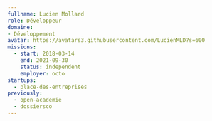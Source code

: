 ```yaml
---
fullname: Lucien Mollard
role: Développeur
domaine:
- Développement
avatar: https://avatars3.githubusercontent.com/LucienMLD?s=600
missions:
  - start: 2018-03-14
    end: 2021-09-30
    status: independent
    employer: octo
startups:
  - place-des-entreprises
previously:
  - open-academie
  - dossiersco
---
```

